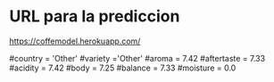 # URL para la prediccion 

https://coffemodel.herokuapp.com/

#country = 'Other'
#variety ='Other'
#aroma = 7.42
#aftertaste = 7.33
#acidity = 7.42
#body = 7.25
#balance = 7.33
#moisture = 0.0